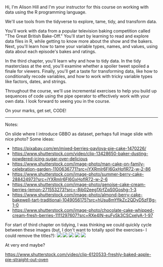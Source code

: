 Hi, I'm Alison Hill and I'm your instructor for this course on working with data using the R programming language.

We'll use tools from the tidyverse to explore, tame, tidy, and transform data.

You'll work with data from a popular television baking competition called "The Great British Bake-Off." You'll start by learning to read and explore data files in R, while getting to know more about the show and the bakers. Next, you'll learn how to tame your variable types, names, and values, using data about each episode's bakes and ratings.

In the third chapter, you'll learn why and how to tidy data. In the tidy masterclass at the end, you'll examine whether a spoiler tweet spoiled a finale for viewers. Finally, you'll get a taste for transforming data, like how to conditionally recode variables, and how to work with tricky variable types like factors, dates, and strings.

Throughout the course, we'll use incremental exercises to help you build up sequences of code using the pipe operator to effectively work with your own data. I look forward to seeing you in the course. 

On your marks, get set, CODE!

---
Notes:

On slide where I introduce GBBO as dataset, perhaps full image slide with nice photo? Some ideas:

- https://pixabay.com/en/mixed-berries-pavlova-pie-cake-1470226/
- https://www.shutterstock.com/video/clip-13428650-baker-dusting-powdered-icing-sugar-over-delicious
- https://www.shutterstock.com/image-photo/man-cake-on-family-celebration-garden-1100636771?src=iYXRmIr6FI6GxHoflR72-w-2-86
- https://www.shutterstock.com/image-photo/summer-berry-cake-288424973?src=iYXRmIr6FI6GxHoflR72-w-2-6
- https://www.shutterstock.com/image-photo/genoise-cake-cream-berries-lemon-271553273?src=-8jb02eeg1XrfZqS0Goshg-1-3
- https://www.shutterstock.com/image-photo/almond-berry-cake-bakewell-tart-traditional-1049056175?src=hUsu8mYfIkZc2QDyD5zFBg-1-0
- https://www.shutterstock.com/image-photo/chocolate-cake-whipped-cream-fresh-berries-1111297607?src=RXe4IN-euFySk3CSCxelyA-1-97

For start of third chapter on tidying, I was thinking we could quickly cycle between these images (but, I don't want to totally spoil the exercises- I could remove the titles?):
![](https://assets.datacamp.com/production/repositories/1613/datasets/256f184aac6fd436423fe0b7179a2d16f6ba38dd/ch3_ratings_bar-1.png)
![](https://assets.datacamp.com/production/repositories/1613/datasets/c1e49f49de34e03ce344b83c083ec377bd00742c/ch3_ratings_line-1.png)
![](https://assets.datacamp.com/production/repositories/1613/datasets/d8bd30dcb9183eb1a6625e9d7d12a50182002a23/ch3_ratings_slope-1.png)
![](https://assets.datacamp.com/production/repositories/1613/datasets/f4183adb70ae2526513696a060b3e224f4595ac7/ch3_ratings_dumbbell-1.png)
![](https://assets.datacamp.com/production/repositories/1613/datasets/008dc7cae5dde948642f431aa780a56349d9102d/ch3_ratings_percent-1.png)


At very end maybe? 

https://www.shutterstock.com/video/clip-6120533-freshly-baked-apple-pie-straight-out-oven
